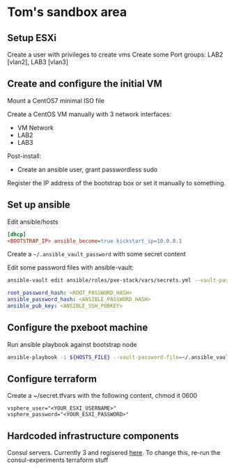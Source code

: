 # Tom's sandbox area

## Setup ESXi 

Create a user with privileges to create vms
Create some Port groups: LAB2 [vlan2], LAB3 [vlan3]

## Create and configure the initial VM

Mount a CentOS7 minimal ISO file

Create a CentOS VM manually with 3 network interfaces:
 - VM Network
 - LAB2
 - LAB3

Post-install:

 - Create an ansible user, grant passwordless sudo

Register the IP address of the bootstrap box or set it manually to something. 

## Set up ansible

Edit ansible/hosts

```ini
[dhcp]
<BOOTSTRAP_IP> ansible_become=true kickstart_ip=10.0.0.1
```

Create a `~/.ansible_vault_password` with some secret content

Edit some password files with ansible-vault: 

```bash
ansible-vault edit ansible/roles/pxe-stack/vars/secrets.yml --vault-password-file=~/.ansible_vault_password
```

```yaml
root_password_hash: <ROOT_PASSWORD_HASH>
ansible_password_hash: <ANSIBLE_PASSWORD_HASH>
ansible_pub_key: <ANSIBLE_SSH_PUBKEY>
```

## Configure the pxeboot machine

Run ansible playbook against bootstrap node

```bash
ansible-playbook -i ${HOSTS_FILE} --vault-password-file=~/.ansible_vault_password ansible/pxe-stack.yml $@
```

## Configure terraform

Create a ~/secret.tfvars with the following content, chmod it 0600
```
vsphere_user="<YOUR_ESXI_USERNAME>"
vsphere_password="<YOUR_ESXI_PASSWORD>"
```

## Hardcoded infrastructure components

Consul servers. Currently 3 and regisered [here](https://github.com/tomdymond/homelab/blob/master/terraform/source/vsphere-vm/user_data). To change this, re-run the consul-experiments terraform stuff



